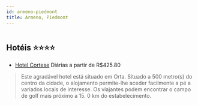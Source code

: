 ```yaml
---
id: armeno-piedmont
title: Armeno, Piedmont
---
```


<center><img src="http://photos.hotelbeds.com/giata/20/203462/203462a_hb_a_001.jpg" alt="" /></center>


## Hotéis ⭐️⭐️⭐️⭐️

-    [Hotel Cortese](https://www.hurb.com/aud/https://www.hurb.com/hoteis/armeno/hotel-cortese-JNP-JP250688?cmp=18055) Diárias a partir de R$425.80
   > Este agradável hotel está situado em Orta. Situado a 500 metro(s) do centro da cidade, o alojamento permite-lhe aceder facilmente a pé a variados locais de interesse. Os viajantes podem encontrar o campo de golf mais próximo a 15. 0 km do estabelecimento.

